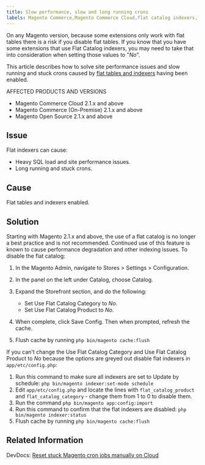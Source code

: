 ```yaml
---
title: Slow performance, slow and long running crons
labels: Magento Commerce,Magento Commerce Cloud,flat catalog indexers,flat tables,how to,long running crons,performance,slow performance
---
```


<p class="warning">On any Magento version, because some extensions only work with flat tables there is a risk if you disable flat tables. If you know that you have some extensions that use Flat Catalog indexers, you may need to take that into consideration when setting those values to "<em>No</em>".</p>

This article describes how to solve site performance issues and slow running and stuck crons caused by [flat tables and indexers](https://docs.magento.com/m2/ce/user_guide/catalog/catalog-flat.html) having been enabled. 

AFFECTED PRODUCTS AND VERSIONS

* Magento Commerce Cloud 2.1.x and above
* Magento Commerce (On-Premise) 2.1.x and above
* Magento Open Source 2.1.x and above

## Issue

Flat indexers can cause:

* Heavy SQL load and site performance issues.
* Long running and stuck crons.

## Cause

Flat tables and indexers enabled.

## Solution

Starting with Magento 2.1.x and above, the use of a flat catalog is no longer a best practice and is not recommended. Continued use of this feature is known to cause performance degradation and other indexing issues. To disable the flat catalog:

1. In the Magento Admin, navigate to Stores > Settings > Configuration.
1. In the panel on the left under Catalog, choose Catalog.
1. Expand the Storefront section, and do the following:
    
    * Set Use Flat Catalog Category to _No_.
    * Set Use Flat Catalog Product to _No_.
    
    
    
1. When complete, click Save Config. Then when prompted, refresh the cache.
1. Flush cache by running `` php bin/magento cache:flush ``

If you can't change the Use Flat Catalog Category and Use Flat Catalog Product to _No_ because the options are greyed out disable flat indexers in `` app/etc/config.php ``:

1. Run this command to make sure all indexers are set to Update by schedule: `` php bin/magento indexer:set-mode schedule ``
1. Edit `` app/etc/config.php `` and locate the lines with `` flat_catalog_product `` and `` flat_catalog_category `` - change them from 1 to 0 to disable them.
1. Run the command `` php bin/magento app:config:import ``
1. Run this command to confirm that the flat indexers are disabled: `` php
        bin/magento indexer:status ``
1. Flush cache by running `` php bin/magento cache:flush `` 

## Related Information

DevDocs: [Reset stuck Magento cron jobs manually on Cloud](https://support.magento.com/hc/en-us/articles/360000097713-Reset-stuck-Magento-cron-jobs-manually-on-Cloud)